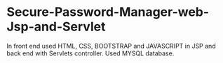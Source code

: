# Secure-Password-Manager-web-Jsp-and-Servlet
 In front end used HTML, CSS, BOOTSTRAP and JAVASCRIPT in JSP and back end with Servlets controller. Used MYSQL database. 
